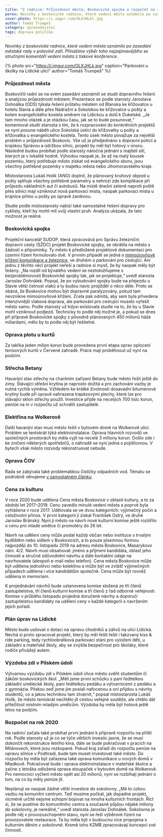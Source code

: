 ```yaml
---
title: "Z radnice: Průjezdnost města, Boskovická spojka a rozpočet na rok 2020"
perex: Novinky z boskovické radnice, které vedení města oznámilo po zasedání městské rady v polovině září. Přinášíme výběr toho nejzajímavějšího.
cover-photo: https://i.imgur.com/OLXJHLkl.jpg
author: Tomáš Trumpeš
category: zpravodajství
tags: doprava politika
---
```


*Novinky z boskovické radnice, které vedení města oznámilo po zasedání městské rady v polovině září. Přinášíme výběr toho nejzajímavějšího se stručnými komentáři vedení města z tiskové konference.*

{% photo src="https://i.imgur.com/OLXJHLk.jpg" caption="Parkování u školky na Lidické ulici" author="Tomáš Trumpeš" %}

### Průjezdnost města

Boskovičtí radní se na svém zasedání seznámili se studií dopravního řešení a analýzou průjezdnosti městem. Prezentace se podle starosty Jaroslava Dohnálka (ODS) týkala řešení průtahu městem od Blanska ke křižovatce u hotelu Slavia a dále přes Nádražní a Sokolskou ke křižovatce u pošty a kolem evangelického kostela směrem na Lidickou a dolů k Dukelské. „Je tam mnoho otázek a je otázkou času, jak se to bude posunovat,“ komentoval studii starosta s tím, že k rozpracování do konkrétních projektů se nyní posune náběh ulice Sokolská ústící do křižovatky u pošty a křižovatka u evangelického kostela. Tento úsek město považuje za největší problém v průjezdnosti Boskovic. Vše už je předjednáno s dopravní policií a krajskou Správou a údržbou silnic, projekt by měl být hotový v únoru. Následně budou probíhat podle starosty náročná jednání s majiteli sítí, kterých je v lokalitě hodně. Výhodou naopak je, že až na malý kousek pozemku, který potřebuje město získat od evangelického sboru, jsou všechny potřebné pozemky v majetku města nebo Jihomoravského kraje.

Místostarosta Lukáš Holík (ANO) doplnil, že plánovaný kruhový objezd u pošty splňuje všechny potřebné parametry a nehrozí zde komplikace při průjezdu nákladních aut či autobusů. Na místě dnešní zeleně naproti poště přes silnici mají vzniknout nová parkovací místa, naopak parkovací místa u krajnice přímo u pošty po úpravě zaniknou.

Studie podle místostarosty nabízí také samostatné řešení dopravy pro cyklisty, kteří by mohli mít svůj vlastní pruh. Analýza ukázala, že tato možnost je reálná.

### Boskovická spojka

Projekční kancelář SUDOP, která zpracovává pro Správu železniční dopravní cesty (SŽDC) projekt Boskovické spojky, se obrátila na město s žádostí o připomínky. Ty město k předložené projektové dokumentaci pro územní řízení formulovalo dvě. V prvním případě se jedná o [mimoúrovňové křížení komunikace a železnice](https://forum.ohlasy.info/t/mimourovnove-krizeni-zeleznice-u-slavie/255), ve druhém o parkování pro cestující. Ani jednu z těchto věcí projekt neřeší a radnice si myslí, že by naopak měly být řešeny. „Na rozdíl od bývalého vedení se neztotožňujeme s bezproblémovostí Boskovické spojky tak, jak se projektuje,“ uvedl starosta Jaroslav Dohnálek. Popsal, že po vybudování spojky bude na přejezdu u Slavie větší četnost vlaků a ty budou navíc projíždět o něco déle. Proto se obává, že Boskovice mohou být dopravně paralyzovány, pokud tam nevznikne mimoúrovňové křížení. Zcela pak odmítá, aby sem byla přivedena intenzivnější vlaková doprava, ale parkování pro cestující muselo vyřešit město samo. Podle starosty už kdysi existovala studie na to, že by u Slavie mohl vzniknout podjezd. Technicky to podle něj možné je, a pokud se dnes při přípravě Boskovické spojky z původně plánovaných 450 milionů háže miliardami, mělo by to podle něj být řešitelné.

### Oprava plotu u kurtů

Za takřka jeden milion korun bude provedena první etapa oprav oplocení tenisových kurtů v Červené zahradě. Práce mají proběhnout už nyní na podzim.

### Střecha Betany

Havarijní stav střechy na charitním zařízení Betany bude město řešit ještě do zimy. Stávající střešní krytina je naprosto dožitá a pro zachování vazby je nutná rychlá výměna. Vzhledem ke krátké životnosti dosavadní bitumenové krytiny bude při opravě nahrazena trapézovými plechy, které lze pro stávající sklon střechy použít. Investice přijde na necelých 700 tisíc korun, peníze na ni v rozpočtu už schválili zastupitelé.

### Elektřina na Wolkerově

Další havarijní stav musí město řešit v bytovém domě na Wolkerově ulici. Problém se tentokrát týká elektroinstalace. Oprava hlavních rozvodů ve společných prostorách by měla vyjít na necelé 3 miliony korun. Došlo zde i ke zničení některých spotřebičů, o náhradě se nyní jedná s pojišťovnou. V bytech však město rozvody rekonstruovat nebude.

### Oprava ČOV

Rada se zabývala také problematikou čističky odpadních vod. Tématu se podrobně věnujeme [v samostatném článku](https://ohlasy.info/clanky/2019/09/cisticka.html). 

### Cena za kulturu

V roce 2020 bude udělena Cena města Boskovice v oblasti kultury, a to za období let 2017–2019. Cenu zavedlo minulé vedení města a poprvé byla vyhlášena v roce 2017. Udělovala se ve dvou kategoriích: výjimečný počin a celoživotní přínos. V první kategorii ji získal František Ostrý, ve druhé Jaroslav Bránský. Nyní ji město na návrh nové kulturní komise ještě rozšířilo o cenu pro mladé umělce či promotéry do 26 let.

Návrh na udělení ceny může podat každý občan nebo instituce s trvalým bydlištěm nebo sídlem v Boskovicích, a to pouze písemnou formou nejpozději do 10. listopadu 2019 na adresu města Boskovice, Masarykovo nám. 4/2. Návrh musí obsahovat: jméno a příjmení kandidáta, oblast jeho činnosti a stručné zdůvodnění návrhu a dále kontaktní údaje na navrhovatele (alespoň e-mail nebo telefon). Cena města Boskovice může být udělena jednotlivci nebo kolektivu a může být ve zvlášť výjimečných případech udělena i více kandidátům společně. Cena může být rovněž udělena in memoriam. 

K projednávání návrhů bude ustanovena komise složená ze tří členů zastupitelstva, tří členů kulturní komise a tří členů z řad odborné veřejnosti. Komise v průběhu listopadu projedná doručené návrhy a doporučí zastupitelstvu kandidáty na udělení ceny v každé kategorii s navržením jejich pořadí.

### Plán úprav na Lidické

Město bude usilovat o dotaci na opravu chodníků a zálivů na ulici Lidická. Nechá si proto zpracovat projekt, který by měl řešit řešit i takzvaný kiss & ride parking, tedy rychloobrátková parkovací stání pro vyložení dětí, u základní a mateřské školy, aby se zvýšila bezpečnost pro školáky, které rodiče přivážejí autem.

### Výzdoba zdi v Pilském údolí

Výtvarnou výzdobu zdi v Pilském údolí chce město svěřit studentům či žákům boskovických škol. „Měli jsme první schůzku s paní ředitelkou základní umělecké školy, paní ředitelkou pedáku a výtvarnicemi z pedáku a z gymnázia. Pilskou zeď jsme jim poslali nafocenou a oni přijdou s návrhy studentů, co a jakou technikou tam ztvárnit,“ popsal místostarosta Lukáš Holík, že město tentokrát nechtělo jít cestou veřejné soutěže, ale chtělo dát příležitost místním mladým umělcům. Výzdoba by měla být hotová ještě letos na podzim.

### Rozpočet na rok 2020

Na radnici začala také probíhat první jednání k přípravě rozpočtu na příští rok. Podle starosty už je co se týče větších investic jasné, že se musí dokončit rekonstrukce letního kina, dále se bude pokračovat v pracích na Milánovech, které jsou rozkopané. Pokud kraj zařadí do rozpočtu peníze na opravu silnice v Podhradí, bude tam muset investovat také město. Do rozpočtu by měla být zařazena také oprava komunikace u nových domů v Mladkově. Pokračovat bude i oprava elektroinstalace v mateřské školce a začne z letoška odložená oprava stoupaček v bytovém domě na Wolkerově. Pro nemocnici vyčlení město opět asi 20 milionů, nyní se rozbíhají jednání o tom, na co by měly peníze jít.

Neplánují se naopak žádné větší investice do sokolovny. „Má to úzkou vazbu na komunitní centrum. Teď musíme počkat, jak dopadne projekt, nicméně určitě nejsme schopni bojovat na mnoha kulturních frontách. Říct si, že se pustíme do komunitního centra a současně půjdou nějaké miliony do sokolovny, je nereálné,“ uvedl starosta Jaroslav Dohnálek. Sokolovna je podle něj v provozuschopném stavu, nyní se řeší výběrové řízení na provozovatele restaurace. Ta by měla být v budoucnu více propojena s kulturním děním v sokolovně. Kromě toho KZMB zpracovávají koncepci své činnosti.